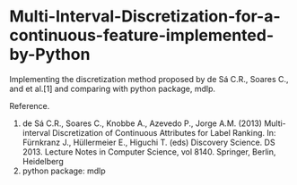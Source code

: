 # Multi-Interval-Discretization-for-a-continuous-feature-implemented-by-Python

Implementing the discretization method proposed by de Sá C.R., Soares C., and et al.[1] and comparing with python package, mdlp.

Reference.
1. de Sá C.R., Soares C., Knobbe A., Azevedo P., Jorge A.M. (2013) Multi-interval Discretization of Continuous Attributes for Label Ranking. In: Fürnkranz J., Hüllermeier E., Higuchi T. (eds) Discovery Science. DS 2013. Lecture Notes in Computer Science, vol 8140. Springer, Berlin, Heidelberg
2. python package: mdlp
